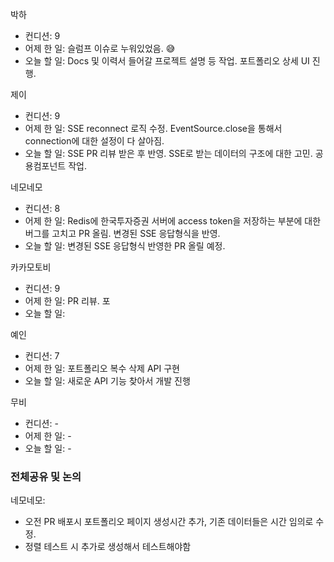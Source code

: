 박하
- 컨디션: 9
- 어제 한 일: 슬럼프 이슈로 누워있었음. 😅
- 오늘 할 일: Docs 및 이력서 들어갈 프로젝트 설명 등 작업. 포트폴리오 상세 UI 진행.

제이
- 컨디션: 9
- 어제 한 일: SSE reconnect 로직 수정. EventSource.close을 통해서 connection에 대한 설정이 다 살아짐.
- 오늘 할 일: SSE PR 리뷰 받은 후 반영. SSE로 받는 데이터의 구조에 대한 고민. 공용컴포넌트 작업.

네모네모
- 컨디션: 8
- 어제 한 일: Redis에 한국투자증권 서버에 access token을 저장하는 부분에 대한 버그를 고치고 PR 올림. 변경된 SSE 응답형식을 반영.
- 오늘 할 일: 변경된 SSE 응답형식 반영한 PR 올릴 예정.

카카모토비
- 컨디션: 9
- 어제 한 일: PR 리뷰. 포
- 오늘 할 일: 

예인
- 컨디션: 7
- 어제 한 일: 포트폴리오 복수 삭제 API 구현
- 오늘 할 일: 새로운 API 기능 찾아서 개발 진행

무비
- 컨디션: -
- 어제 한 일: - 
- 오늘 할 일: -

### 전체공유 및 논의

네모네모:
- 오전 PR 배포시 포트폴리오 페이지 생성시간 추가, 기존 데이터들은 시간 임의로 수정.
- 정렬 테스트 시 추가로 생성해서 테스트해야함

